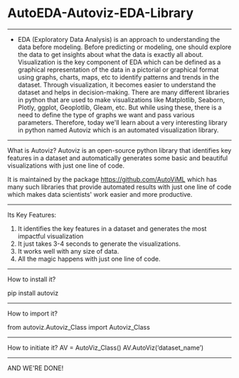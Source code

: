 # AutoEDA-Autoviz-EDA-Library
-----------------------------------------------------------------------------------------
* EDA (Exploratory Data Analysis) is an approach to understanding the data before modeling. Before predicting or modeling, one should explore the data to get insights about what the data is exactly all about. Visualization is the key component of EDA which can be defined as a graphical representation of the data in a pictorial or graphical format using graphs, charts, maps, etc to identify patterns and trends in the dataset. Through visualization, it becomes easier to understand the dataset and helps in decision-making. There are many different libraries in python that are used to make visualizations like Matplotlib, Seaborn, Plotly, ggplot, Geoplotlib, Gleam, etc. But while using these, there is a need to define the type of graphs we want and pass various parameters. Therefore, today we'll learn about a very interesting library in python named Autoviz which is an automated visualization library.
-----------------------------------------------------------------------------------------

What is Autoviz?
Autoviz is an open-source python library that identifies key features in a dataset and automatically generates some basic and beautiful visualizations with just one line of code.


It is maintained by the package https://github.com/AutoViML which has many such libraries that provide automated results with just one line of code which makes data scientists' work easier and more productive.

-----------------------------------------------------------------------------------------
Its Key Features:
1) It identifies the key features in a dataset and generates the most impactful visualization
2) It just takes 3-4 seconds to generate the visualizations.
3) It works well with any size of data.
4) All the magic happens with just one line of code.

-----------------------------------------------------------------------------------------
How to install it?

pip install autoviz

-----------------------------------------------------------------------------------------
How to import it?

from autoviz.Autoviz_Class import Autoviz_Class

-----------------------------------------------------------------------------------------
How to initiate it?
AV = AutoViz_Class()
AV.AutoViz(‘dataset_name’)

-----------------------------------------------------------------------------------------
AND WE'RE DONE!
